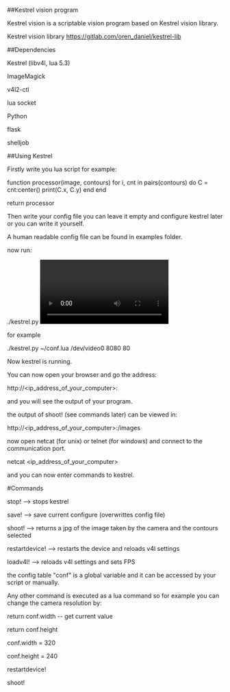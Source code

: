 ##Kestrel vision program

Kestrel vision is a scriptable vision program based on Kestrel vision library.

Kestrel vision library
https://gitlab.com/oren_daniel/kestrel-lib


##Dependencies

Kestrel (libv4l, lua 5.3)

ImageMagick

v4l2-ctl

lua socket

Python

flask

shelljob



##Using Kestrel

Firstly write you lua script for example:

function processor(image, contours)
	for i, cnt in pairs(contours) do
		C = cnt:center()
		print(C.x, C.y)
	end
end

return processor


Then write your config file
you can leave it empty and configure kestrel later 
or you can write it yourself.

A human readable config file can be found in examples folder.

now run:

./kestrel.py <config file> <video source> <communication port> <web port>

for example

./kestrel.py ~/conf.lua /dev/video0 8080 80

Now kestrel is running.

You can now open your browser and go the address:

http://<ip_address_of_your_computer>:<web port>

and you will see the output of your program.

the output of shoot! (see commands later) can be viewed in:

http://<ip_address_of_your_computer>:<web port>/images

now open netcat (for unix) or telnet (for windows) and connect to
the communication port.

netcat <ip_address_of_your_computer> <communication port>

and you can now enter commands to kestrel.

#Commands

stop! --> stops kestrel

save! --> save current configure (overwrittes config file)

shoot! --> returns a jpg of the image taken by the camera and the contours selected

restartdevice! --> restarts the device and reloads v4l settings

loadv4l! --> reloads v4l settings and sets FPS

the config table "conf" is a global variable and it can be accessed by 
your script or manually.


Any other command is executed as a lua command
so for example you can change the camera resolution by:

return conf.width -- get current value

return conf.height

conf.width = 320

conf.height = 240

restartdevice!

shoot!
